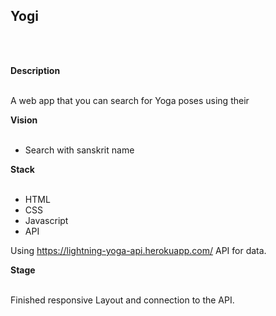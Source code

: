 <h2>Yogi</h2><br><br>

<strong>Description</strong><br><br>

A web app that you can search for Yoga poses using their

<strong>Vision</strong><br><br>
  
<ul>
  <li>Search with sanskrit name</li> 
</ul>
 

<strong>Stack</strong><br><br>
<ul>
  <li>HTML</li>
  <li>CSS</li>
  <li>Javascript</li>
  <li>API</li>
</ul>
 
Using https://lightning-yoga-api.herokuapp.com/ API for data.

<strong>Stage</strong><br><br>

Finished responsive Layout and connection to the API.



